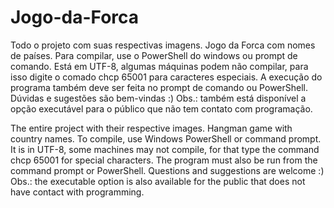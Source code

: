 # Jogo-da-Forca
Todo o projeto com suas respectivas imagens. Jogo da Forca com nomes de países. Para compilar, use o PowerShell do windows ou prompt de comando. 
Está em UTF-8, algumas máquinas podem não compilar, para isso digite o comado chcp 65001 para caracteres especiais. 
A execução do programa também deve ser feita no prompt de comando ou PowerShell. 
Dúvidas e sugestões são bem-vindas :) 
Obs.: também está disponível a opção executável para o público que não tem contato com programação.

The entire project with their respective images. Hangman game with country names. To compile, use Windows PowerShell or command prompt. 
It is in UTF-8, some machines may not compile, for that type the command chcp 65001 for special characters. 
The program must also be run from the command prompt or PowerShell. Questions and suggestions are welcome :) 
Obs.: the executable option is also available for the public that does not have contact with programming.
